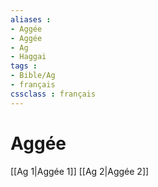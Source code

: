 ```yaml
---
aliases : 
- Aggée
- Aggée
- Ag
- Haggai
tags : 
- Bible/Ag
- français
cssclass : français
---
```


# Aggée

[[Ag 1|Aggée 1]]
[[Ag 2|Aggée 2]]
